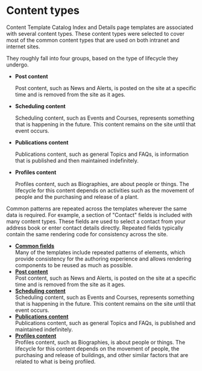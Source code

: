 # Content types

Content Template Catalog Index and Details page templates are associated with several content types. These content types were selected to cover most of the common content types that are used on both intranet and internet sites.

They roughly fall into four groups, based on the type of lifecycle they undergo.

-   **Post content**

    Post content, such as News and Alerts, is posted on the site at a specific time and is removed from the site as it ages.

-   **Scheduling content**

    Scheduling content, such as Events and Courses, represents something that is happening in the future. This content remains on the site until that event occurs.

-   **Publications content**

    Publications content, such as general Topics and FAQs, is information that is published and then maintained indefinitely.

-   **Profiles content**

    Profiles content, such as Biographies, are about people or things. The lifecycle for this content depends on activities such as the movement of people and the purchasing and release of a plant.


Common patterns are repeated across the templates wherever the same data is required. For example, a section of "Contact" fields is included with many content types. These fields are used to select a contact from your address book or enter contact details directly. Repeated fields typically contain the same rendering code for consistency across the site.

-   **[Common fields](../ctc/ctc_arch_contypes_fields.md)**  
Many of the templates include repeated patterns of elements, which provide consistency for the authoring experience and allows rendering components to be reused as much as possible.
-   **[Post content](../ctc/ctc_arch_contypes_post.md)**  
Post content, such as News and Alerts, is posted on the site at a specific time and is removed from the site as it ages.
-   **[Scheduling content](../ctc/ctc_arch_contypes_sched.md)**  
Scheduling content, such as Events and Courses, represents something that is happening in the future. This content remains on the site until that event occurs.
-   **[Publications content](../ctc/ctc_arch_contypes_pub.md)**  
Publications content, such as general Topics and FAQs, is published and maintained indefinitely.
-   **[Profiles content](../ctc/ctc_arch_contypes_profile.md)**  
Profiles content, such as Biographies, is about people or things. The lifecycle for this content depends on the movement of people, the purchasing and release of buildings, and other similar factors that are related to what is being profiled.


